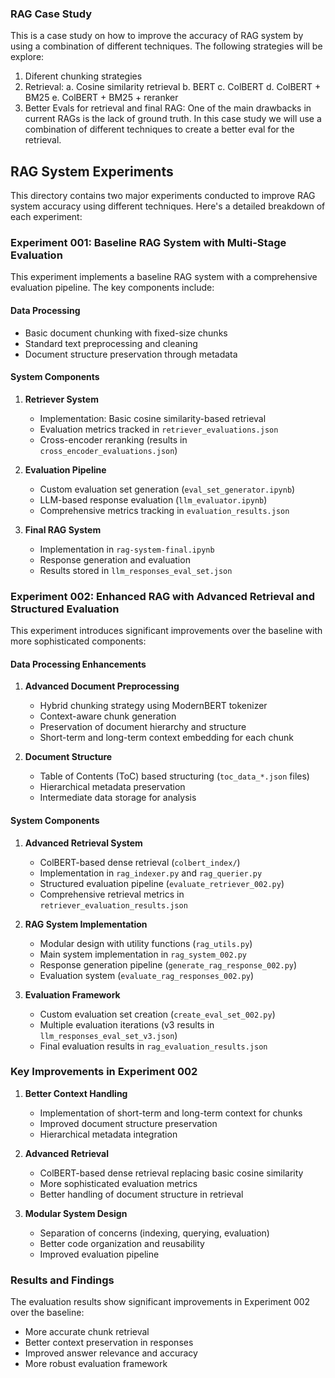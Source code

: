 ### RAG Case Study

This is a case study on how to improve the accuracy of RAG system by using a combination of different techniques.
The following strategies will be explore:
1. Diferent chunking strategies
2. Retrieval: 
    a. Cosine similarity retrieval
    b. BERT
    c. ColBERT
    d. ColBERT + BM25
    e. ColBERT + BM25 + reranker
3. Better Evals for retrieval and final RAG: One of the main drawbacks in current RAGs is the lack of ground truth. In this case study we will use a combination of different techniques to create a better eval for the retrieval.



## RAG System Experiments

This directory contains two major experiments conducted to improve RAG system accuracy using different techniques. Here's a detailed breakdown of each experiment:

### Experiment 001: Baseline RAG System with Multi-Stage Evaluation

This experiment implements a baseline RAG system with a comprehensive evaluation pipeline. The key components include:

#### Data Processing
- Basic document chunking with fixed-size chunks
- Standard text preprocessing and cleaning
- Document structure preservation through metadata

#### System Components
1. **Retriever System**
   - Implementation: Basic cosine similarity-based retrieval
   - Evaluation metrics tracked in `retriever_evaluations.json`
   - Cross-encoder reranking (results in `cross_encoder_evaluations.json`)

2. **Evaluation Pipeline**
   - Custom evaluation set generation (`eval_set_generator.ipynb`)
   - LLM-based response evaluation (`llm_evaluator.ipynb`)
   - Comprehensive metrics tracking in `evaluation_results.json`

3. **Final RAG System**
   - Implementation in `rag-system-final.ipynb`
   - Response generation and evaluation
   - Results stored in `llm_responses_eval_set.json`

### Experiment 002: Enhanced RAG with Advanced Retrieval and Structured Evaluation

This experiment introduces significant improvements over the baseline with more sophisticated components:

#### Data Processing Enhancements
1. **Advanced Document Preprocessing**
   - Hybrid chunking strategy using ModernBERT tokenizer
   - Context-aware chunk generation
   - Preservation of document hierarchy and structure
   - Short-term and long-term context embedding for each chunk

2. **Document Structure**
   - Table of Contents (ToC) based structuring (`toc_data_*.json` files)
   - Hierarchical metadata preservation
   - Intermediate data storage for analysis

#### System Components
1. **Advanced Retrieval System**
   - ColBERT-based dense retrieval (`colbert_index/`)
   - Implementation in `rag_indexer.py` and `rag_querier.py`
   - Structured evaluation pipeline (`evaluate_retriever_002.py`)
   - Comprehensive retrieval metrics in `retriever_evaluation_results.json`

2. **RAG System Implementation**
   - Modular design with utility functions (`rag_utils.py`)
   - Main system implementation in `rag_system_002.py`
   - Response generation pipeline (`generate_rag_response_002.py`)
   - Evaluation system (`evaluate_rag_responses_002.py`)

3. **Evaluation Framework**
   - Custom evaluation set creation (`create_eval_set_002.py`)
   - Multiple evaluation iterations (v3 results in `llm_responses_eval_set_v3.json`)
   - Final evaluation results in `rag_evaluation_results.json`

### Key Improvements in Experiment 002
1. **Better Context Handling**
   - Implementation of short-term and long-term context for chunks
   - Improved document structure preservation
   - Hierarchical metadata integration

2. **Advanced Retrieval**
   - ColBERT-based dense retrieval replacing basic cosine similarity
   - More sophisticated evaluation metrics
   - Better handling of document structure in retrieval

3. **Modular System Design**
   - Separation of concerns (indexing, querying, evaluation)
   - Better code organization and reusability
   - Improved evaluation pipeline

### Results and Findings
The evaluation results show significant improvements in Experiment 002 over the baseline:
- More accurate chunk retrieval
- Better context preservation in responses
- Improved answer relevance and accuracy
- More robust evaluation framework

